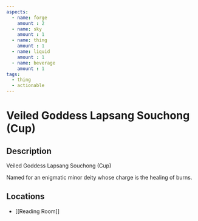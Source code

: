 ```yaml
---
aspects: 
  - name: forge
    amount : 2
  - name: sky
    amount : 1
  - name: thing
    amount : 1
  - name: liquid
    amount : 1
  - name: beverage
    amount : 1
tags:
  - thing
  - actionable
---
```


# Veiled Goddess Lapsang Souchong (Cup)

## Description
Veiled Goddess Lapsang Souchong (Cup)

Named for an enigmatic minor deity whose charge is the healing of burns.
## Locations
- [[Reading Room]]